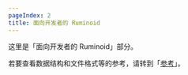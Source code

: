 ```yaml
---
pageIndex: 2
title: 面向开发者的 Ruminoid
---
```


这里是「面向开发者的 Ruminoid」部分。

若要查看数据结构和文件格式等的参考，请转到「[参考](./Reference/)」。
